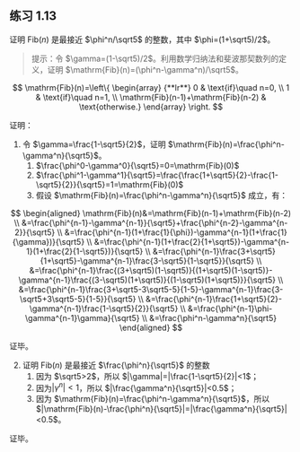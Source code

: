 ## 练习 1.13

证明 $\mathrm{Fib}(n)$ 是最接近 $\phi^n/\sqrt5$ 的整数，其中 $\phi=(1+\sqrt5)/2$。

>  提示：令 $\gamma=(1-\sqrt5)/2$。利用数学归纳法和斐波那契数列的定义，证明 $\mathrm{Fib}(n)=(\phi^n-\gamma^n)/\sqrt5$。

$$
\mathrm{Fib}(n)=\left\{  
\begin{array} {**lr**} 
0 & \text{if}\quad n=0, \\
1 & \text{if}\quad n=1, \\
\mathrm{Fib}(n-1)+\mathrm{Fib}(n-2) & \text{otherwise.}
\end{array}  
\right.
$$

证明：

1. 令 $\gamma=\frac{1-\sqrt5}{2}$，证明 $\mathrm{Fib}(n)=\frac{\phi^n-\gamma^n}{\sqrt5}$。
   1. $\frac{\phi^0-\gamma^0}{\sqrt5}=0=\mathrm{Fib}(0)$
   2. $\frac{\phi^1-\gamma^1}{\sqrt5}=\frac{\frac{1+\sqrt5}{2}-\frac{1-\sqrt5}{2}}{\sqrt5}=1=\mathrm{Fib}(0)$
   3. 假设 $\mathrm{Fib}(n)=\frac{\phi^n-\gamma^n}{\sqrt5}$ 成立，有：

$$
\begin{aligned}
\mathrm{Fib}(n)&=\mathrm{Fib}(n-1)+\mathrm{Fib}(n-2) \\
&=\frac{\phi^{n-1}-\gamma^{n-1}}{\sqrt5}+\frac{\phi^{n-2}-\gamma^{n-2}}{\sqrt5} \\
&=\frac{\phi^{n-1}(1+\frac{1}{\phi})-\gamma^{n-1}(1+\frac{1}{\gamma})}{\sqrt5} \\
&=\frac{\phi^{n-1}(1+\frac{2}{1+\sqrt5})-\gamma^{n-1}(1+\frac{2}{1-\sqrt5})}{\sqrt5} \\
&=\frac{\phi^{n-1}\frac{3+\sqrt5}{1+\sqrt5}-\gamma^{n-1}\frac{3-\sqrt5}{1-\sqrt5}}{\sqrt5} \\
&=\frac{\phi^{n-1}\frac{(3+\sqrt5)(1-\sqrt5)}{(1+\sqrt5)(1-\sqrt5)}-\gamma^{n-1}\frac{(3-\sqrt5)(1+\sqrt5)}{(1-\sqrt5)(1+\sqrt5)}}{\sqrt5} \\
&=\frac{\phi^{n-1}\frac{3+\sqrt5-3\sqrt5-5}{1-5}-\gamma^{n-1}\frac{3-\sqrt5+3\sqrt5-5}{1-5}}{\sqrt5} \\
&=\frac{\phi^{n-1}\frac{1+\sqrt5}{2}-\gamma^{n-1}\frac{1-\sqrt5}{2}}{\sqrt5} \\
&=\frac{\phi^{n-1}\phi-\gamma^{n-1}\gamma}{\sqrt5} \\
&=\frac{\phi^n-\gamma^n}{\sqrt5}
\end{aligned}
$$

证毕。

2. 证明 $\mathrm{Fib}(n)$ 是最接近 $\frac{\phi^n}{\sqrt5}$ 的整数
   1. 因为 $\sqrt5>2$，所以 $|\gamma|=|\frac{1-\sqrt5}{2}|<1$；
   2. 因为$|\gamma^n|<1$，所以 $|\frac{\gamma^n}{\sqrt5}|<0.5$；
   3. 因为 $\mathrm{Fib}(n)=\frac{\phi^n-\gamma^n}{\sqrt5}$，所以 $|\mathrm{Fib}(n)-\frac{\phi^n}{\sqrt5}|=|\frac{\gamma^n}{\sqrt5}|<0.5$。

证毕。

